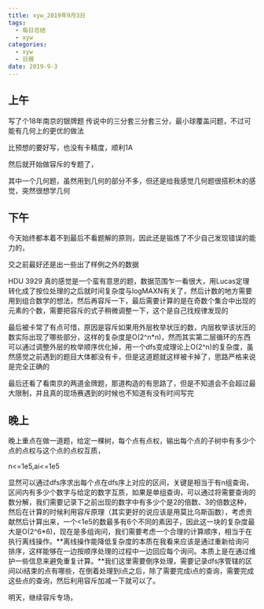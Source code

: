 ```yaml
---
title: xyw_2019年9月3日
tags: 
  - 每日总结
  - xyw
categories:
  - xyw
  - 日报
date: 2019-9-3
---
```


## 上午 ##

写了个18年南京的银牌题  传说中的三分套三分套三分，最小球覆盖问题，不过可能有几何上的更优的做法

比预想的要好写，也没有卡精度，顺利1A

<!-- more -->

然后就开始做容斥的专题了，

其中一个几何题，虽然用到几何的部分不多，但还是给我感觉几何题很搭积木的感觉，突然很想学几何

## 下午 ##

今天始终都本着不到最后不看题解的原则，因此还是锻炼了不少自己发现错误的能力的，

交之前最好还是出一些出了样例之外的数据

HDU 3929 真的感觉是一个蛮有意思的题，数据范围乍一看很大，用Lucas定理转化成了按位处理的之后就时间复杂度与logMAXN有关了，然后计数的地方需要用到组合数学的想法，然后再容斥一下，最后需要计算的是在奇数个集合中出现的元素的个数，需要把容斥的式子稍微调整一下，这个是自己找规律发现的

最后被卡常了有点可惜，原因是容斥如果用外层枚举状压的数，内层枚举该状压的数实际出现了哪些部分，这样的复杂度是O(2^n*n)，然而其实第二层循环的东西可以通过调整外层的枚举顺序优化掉，用一个dfs变成理论上O(2^n)的复杂度，虽然感觉之前遇到的题目大体都没有卡，但是这道题就这样被卡掉了，思路严格来说是完全正确的

最后还看了看南京的两道金牌题，那道构造的有思路了，但是不知道会不会超过最大限制，并且真的现场赛遇到的时候也不知道有没有时间写完

## 晚上 

晚上重点在做一道题，给定一棵树，每个点有点权，输出每个点的子树中有多少个点的点权与这个点的点权互质，

n<=1e5,ai<=1e5

显然可以通过dfs序求出每个点在dfs序上对应的区间，关键是相当于有n组查询，区间内有多少个数字与给定的数字互质，如果是单组查询，可以通过将需要查询的数分解，我们需要记录下之前出现的数字中有多少个是2的倍数、3的倍数这种，然后在计算的时候利用容斥原理（其实更好的说应该是用莫比乌斯函数），考虑贡献然后计算出来，一个<1e5的数最多有6个不同的素因子，因此这一块的复杂度最大是O(2^6*6)，现在是多组询问，我们需要考虑一个合理的计算顺序，相当于在执行离线操作。**离线操作能降低复杂度的本质在我看来应该是通过重新给询问排序，这样能够在一边按顺序处理的过程中一边回应每个询问。本质上是在通过维护一些信息来避免重复计算。**我们这里需要倒序处理，需要记录dfs序管辖的区间以i结束的点有哪些，在倒着处理到i点之后，除了需要完成i点的查询，需要完成这些点的查询，然后利用容斥加减一下就可以了。

明天，继续容斥专场，